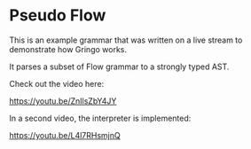 # Pseudo Flow

This is an example grammar that was written on a live stream
to demonstrate how Gringo works.

It parses a subset of Flow grammar to a strongly typed AST.

Check out the video here:

https://youtu.be/ZnIlsZbY4JY

In a second video, the interpreter is implemented:

https://youtu.be/L4l7RHsmjnQ
